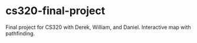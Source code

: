 # cs320-final-project
Final project for CS320 with Derek, William, and Daniel. Interactive map with pathfinding.
